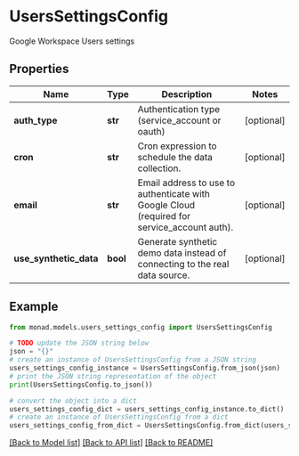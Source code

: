 # UsersSettingsConfig

Google Workspace Users settings

## Properties

Name | Type | Description | Notes
------------ | ------------- | ------------- | -------------
**auth_type** | **str** | Authentication type (service_account or oauth) | [optional] 
**cron** | **str** | Cron expression to schedule the data collection. | [optional] 
**email** | **str** | Email address to use to authenticate with Google Cloud (required for service_account auth). | [optional] 
**use_synthetic_data** | **bool** | Generate synthetic demo data instead of connecting to the real data source. | [optional] 

## Example

```python
from monad.models.users_settings_config import UsersSettingsConfig

# TODO update the JSON string below
json = "{}"
# create an instance of UsersSettingsConfig from a JSON string
users_settings_config_instance = UsersSettingsConfig.from_json(json)
# print the JSON string representation of the object
print(UsersSettingsConfig.to_json())

# convert the object into a dict
users_settings_config_dict = users_settings_config_instance.to_dict()
# create an instance of UsersSettingsConfig from a dict
users_settings_config_from_dict = UsersSettingsConfig.from_dict(users_settings_config_dict)
```
[[Back to Model list]](../README.md#documentation-for-models) [[Back to API list]](../README.md#documentation-for-api-endpoints) [[Back to README]](../README.md)



